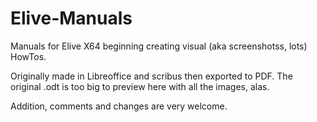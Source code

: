 # Elive-Manuals
Manuals for Elive X64 beginning creating visual (aka screenshotss, lots) HowTos.


Originally made in Libreoffice and scribus then exported to PDF.
The original .odt is too big to preview here with all the images, alas.

Addition, comments and changes are very welcome.
